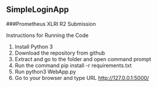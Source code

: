 ## SimpleLoginApp
###Prometheus XLRI R2 Submission

Instructions for Running the Code
1. Install Python 3
2. Download the repository from github
3. Extract and go to the folder and open command prompt
4. Run the command pip install -r requirements.txt
5. Run python3 WebApp.py
6. Go to your browser and type URL http://127.0.0.1:5000/

